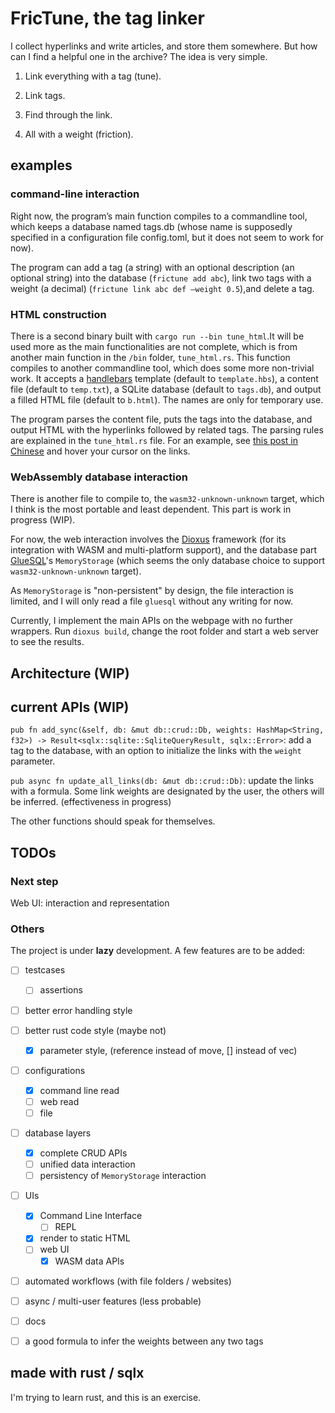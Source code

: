 # FricTune, the tag linker

 I collect hyperlinks and write articles, and store them somewhere. But how can I find a helpful one in the archive? The idea is very simple.

1. Link everything with a tag (tune).

2. Link tags.

3. Find through the link.

4. All with a weight (friction).

## examples

### command-line interaction

Right now, the program’s main function compiles to a commandline tool,
which keeps a database named tags.db (whose name is supposedly specified in a configuration file config.toml, but it does not seem to work for now).

The program can add a tag (a string) with an optional description (an optional string) into the database (`frictune add abc`), link two tags with a weight (a decimal) (`frictune link abc def —weight 0.5`),and delete a tag.

### HTML construction

There is a second binary built with `cargo run --bin tune_html`.It will be used more as the main functionalities are not complete, which is from another main function in the `/bin` folder, `tune_html.rs`.  This function compiles to another commandline tool, which does some more non-trivial work. It accepts a [handlebars](https://github.com/sunng87/handlebars-rust) template (default to `template.hbs`), a content file (default to `temp.txt`), a SQLite database (default to `tags.db`), and output a filled HTML file (default to `b.html`). The names are only for temporary use.

The program parses the content file, puts the tags into the database, and output HTML with the hyperlinks followed by related tags. The parsing rules are explained in the `tune_html.rs` file. For an example, see [this post in Chinese](https://peb.pages.dev/writing/experiment230505) and hover your cursor on the links.

### WebAssembly database interaction

There is another file to compile to, the `wasm32-unknown-unknown` target, which I think is the most portable and least dependent. This part is work in progress (WIP).

For now, the web interaction involves the [Dioxus](https://dioxuslabs.com/) framework (for its integration with WASM and multi-platform support), and the database part [GlueSQL](https://github.com/gluesql/gluesql)'s `MemoryStorage` (which seems the only database choice to support `wasm32-unknown-unknown` target).

As `MemoryStorage` is "non-persistent" by design, the file interaction is limited, and I will only read a file `gluesql` without any writing for now.

Currently, I implement the main APIs on the webpage with no further wrappers. Run `dioxus build`, change the root folder and start a web server to see the results.

## Architecture (WIP)

## current APIs (WIP)

`pub fn add_sync(&self, db: &mut db::crud::Db, weights: HashMap<String, f32>) -> Result<sqlx::sqlite::SqliteQueryResult, sqlx::Error>`: add a tag to the database, with an option to initialize the links with the `weight` parameter.

`pub async fn update_all_links(db: &mut db::crud::Db)`: update the links with a formula. Some link weights are designated by the user, the others will be inferred. (effectiveness in progress)

The other functions should speak for themselves.

## TODOs

### Next step

Web UI: interaction and representation

### Others

The project is under **lazy** development. A few features are to be added:

- [ ] testcases
    - [ ] assertions

- [ ] better error handling style

- [ ] better rust code style (maybe not)
    - [x] parameter style, (reference instead of move, [] instead of vec)

- [ ] configurations
    - [x] command line read
    - [ ] web read
    - [ ] file

- [ ] database layers
    - [x] complete CRUD APIs
    - [ ] unified data interaction
    - [ ] persistency of `MemoryStorage` interaction

- [ ] UIs
    - [x] Command Line Interface
        - [ ] REPL
    - [x] render to static HTML
    - [ ] web UI
        - [x] WASM data APIs

- [ ] automated workflows (with file folders / websites)

- [ ] async / multi-user features (less probable)

- [ ] docs

- [ ] a good formula to infer the weights between any two tags

## made with rust / sqlx

I'm trying to learn rust, and this is an exercise.